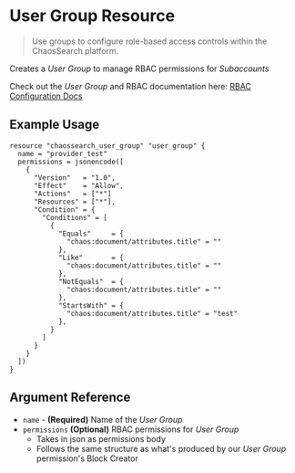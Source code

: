 # User Group Resource

>Use groups to configure role-based access controls within the ChaosSearch platform.

Creates a _User Group_ to manage RBAC permissions for _Subaccounts_

Check out the _User Group_ and RBAC documentation here: [RBAC Configuration Docs](https://docs.chaossearch.io/docs/role-based-access-control-configuration)

## Example Usage

```hcl
resource "chaossearch_user_group" "user_group" {
  name = "provider_test"
  permissions = jsonencode([
    {
      "Version"   = "1.0",
      "Effect"    = "Allow",
      "Actions"   = ["*"]
      "Resources" = ["*"],
      "Condition" = {
        "Conditions" = [
          {
            "Equals"     = {
              "chaos:document/attributes.title" = ""
            },
            "Like"       = {
              "chaos:document/attributes.title" = ""
            },
            "NotEquals"  = {
              "chaos:document/attributes.title" = ""
            },
            "StartsWith" = {
              "chaos:document/attributes.title" = "test"
            },
          }
        ]
      }
    }
  ])
}
```

## Argument Reference
* `name` - **(Required)** Name of the _User Group_
* `permissions` **(Optional)** RBAC permissions for _User Group_
  * Takes in json as permissions body
  * Follows the same structure as what's produced by our _User Group_ permission's Block Creator